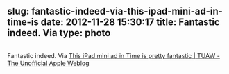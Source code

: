 slug: fantastic-indeed-via-this-ipad-mini-ad-in-time-is
date: 2012-11-28 15:30:17
title: Fantastic indeed. Via 
type: photo
---

<a href="http://www.tuaw.com/2012/11/27/this-ipad-mini-ad-in-time-is-pretty-fantastic/"><img src="{{@asset.url swerner/tumblr/2012-11-28-fantastic-indeed-via-this-ipad-mini-ad-in-time-is-41e963a396.jpeg}}" alt=""/></a>

Fantastic indeed. Via [This iPad mini ad in Time is pretty fantastic | TUAW - The Unofficial Apple Weblog](http://www.tuaw.com/2012/11/27/this-ipad-mini-ad-in-time-is-pretty-fantastic/)
